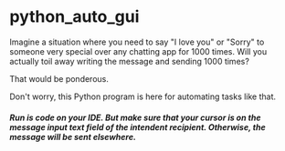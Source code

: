 # python_auto_gui

Imagine a situation where you need to say "I love you" or "Sorry" to someone very special over any chatting app for 1000 times. Will you actually toil away writing the message and sending 1000 times?  
  
That would be ponderous.  
  
Don't worry, this Python program is here for automating tasks like that.  
  
##### Run is code on your IDE. **But make sure that _your cursor is on the message input text field of the intendent recipient_**. Otherwise, the message will be sent elsewhere.

